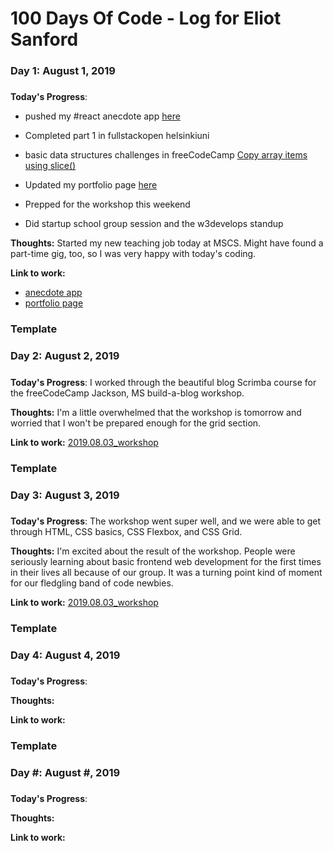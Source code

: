 # 100 Days Of Code - Log for Eliot Sanford

### Day 1: August 1, 2019
#####

**Today's Progress**: 

- pushed my #react anecdote app [here](https://github.com/techieeliot/fullstack-react-2019/tree/master/part1/c__anecdotes__)

- Completed part 1 in fullstackopen helsinkiuni

- basic data structures challenges in freeCodeCamp [Copy array items using slice()](https://learn.freecodecamp.org/javascript-algorithms-and-data-structures/basic-data-structures/copy-array-items-using-slice)

- Updated my portfolio page [here](https://techieeliot.github.io/Eliot-Sanford-Portfolio/)

- Prepped for the workshop this weekend

- Did startup school group session and the w3develops standup


**Thoughts:** Started my new teaching job today at MSCS. Might have found a part-time gig, too, so I was very happy with today's coding.

**Link to work:** 
- [anecdote app](https://github.com/techieeliot/fullstack-react-2019/tree/master/part1/c__anecdotes__)
- [portfolio page](https://techieeliot.github.io/Eliot-Sanford-Portfolio/)

### Template
### Day 2: August 2, 2019
#####

**Today's Progress**: I worked through the beautiful blog Scrimba course for the freeCodeCamp Jackson, MS build-a-blog workshop.

**Thoughts:** I'm a little overwhelmed that the workshop is tomorrow and worried that I won't be prepared enough for the grid section.

**Link to work:** <a href="https://github.com/freecodecampjxn/presentations/tree/master/2019.08.03_workshop">2019.08.03_workshop</a>

### Template
### Day 3: August 3, 2019
#####

**Today's Progress**: The workshop went super well, and we were able to get through HTML, CSS basics, CSS Flexbox, and CSS Grid.

**Thoughts:** I'm excited about the result of the workshop. People were seriously learning about basic frontend web development for the first times in their lives all because of our group. It was a turning point kind of moment for our fledgling band of code newbies. 

**Link to work:** <a href="https://github.com/freecodecampjxn/presentations/tree/master/2019.08.03_workshop">2019.08.03_workshop</a>

### Template
### Day 4: August 4, 2019
#####

**Today's Progress**: 

**Thoughts:** 

**Link to work:** <a href="#"></a>

### Template
### Day #: August #, 2019
#####

**Today's Progress**: 

**Thoughts:** 

**Link to work:** <a href="#"></a>










      
